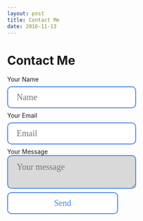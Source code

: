 ```yaml
---
layout: post
title: Contact Me
date: 2016-11-13
---
```

<style>
input[type=text] {
    width: 300px;
    padding: 12px 20px;
    margin: 8px 0;
    display: inline-block;
    border: 2px solid #4a86e8;
    border-radius: 10px;
    box-sizing: border-box;
    font-size: 20px;
    font-family: Nobile;
}
input[type=email] {
    width: 300px;
    padding: 12px 20px;
    margin: 8px 0;
    display: inline-block;
    border: 2px solid #4a86e8;
    border-radius: 10px;
    box-sizing: border-box;
    font-size: 20px;
    font-family: Nobile;
}
input[type=submit] {
    width: 258px;
    display: block;
    background-color: white;
    color: #4a86e8;
    padding: 12px 20px;
    margin: 8px 0;
    border: 2px solid #4a86e8;
    border-radius: 10px;
    cursor: pointer;
    font-size: 20px;
    font-family: Nobile;
}
input[type=submit]:hover {
    background-color: #4a86e8;
    color: white;
}
textarea {
    width: 300px;
    box-sizing: border-box;
    border: 2px solid #4a86e8;
    border-radius: 10px;
    font-size: 20px;
    background-color: #d9d9d9;
    background-position: 10px 10px;
    background-repeat: no-repeat;
    padding: 14px 20px;
    -webkit-transition: width 0.4s ease-in-out;
    transition: width 0.4s ease-in-out;
    font-family: Nobile;
}

textarea:focus {
    width: 100%;
    height: 150px;
    padding: 14px 20px;
    box-sizing: border-box;
    border: 2px solid #4a86e8;
    border-radius: 10px;
    background-color: white;
    resize: none;
}
label {
    position: relative;
}
</style>
# Contact Me
<div>
    <form id="contactform" action="https://formspree.io/rbm@awstrol.com" method="POST">
        <label for="name">Your Name</label>
        <br>
        <input type="text" name="name" placeholder="Name">
        <br>
        <label for="_replyto">Your Email</label>
        <br>
        <input type="email" name="_replyto" placeholder="Email">
        <input type="hidden" name="_subject" value="Website contact" />
        <br>
        <label for="message">Your Message</label>
        <br>
        <textarea name="message" placeholder="Your message"></textarea>
        <input type="text" name="_gotcha" style="display:none" />
        <input type="submit" value="Send">
        <input type="hidden" name="_next" value="//trebor2.github.io/index.html" />
    </form>
</div>



